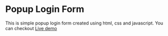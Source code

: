 # Popup Login Form
This is simple popup login form created using html, css and javascript. You can checkout [Live demo](https://popup-login-form.netlify.app/)